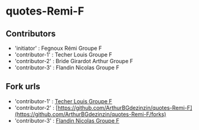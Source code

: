 # quotes-Remi-F

## Contributors
- 'initiator' : Fegnoux Rémi Groupe F
- 'contributor-1' : Techer Louis Groupe F 
- 'contributor-2' : Bride Girardot Arthur Groupe F
- 'contributor-3' : Flandin Nicolas Groupe F

## Fork urls

- 'contributor-1' : [Techer Louis Groupe F](https://github.com/NqxaL/quotes-Remi-F/forks)
- 'contributor-2' : [https://github.com/ArthurBGdezinzin/quotes-Remi-F](https://github.com/ArthurBGdezinzin/quotes-Remi-F/forks)
- 'contributor-3' : [Flandin Nicolas Groupe F ](https://github.com/Nico9417/quotes--F/forks )
